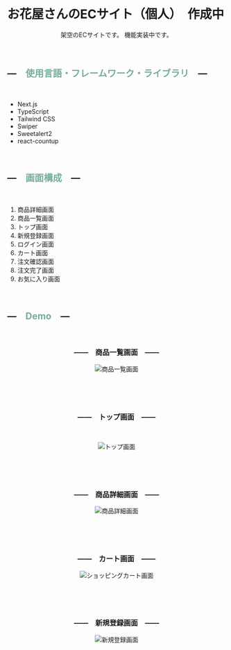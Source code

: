 <div >

# お花屋さんのECサイト（個人）　作成中

<div align="center">
架空のECサイトです。
機能実装中です。
</div>

<br/>
<br/>

##  ―　<span style="color: #75ad9d;">使用言語・フレームワーク・ライブラリ</span>　―
<br/>

- Next.js
- TypeScript
- Tailwind CSS
- Swiper
- Sweetalert2
- react-countup

<br />

##  ―　<span style="color: #75ad9d;">画面構成</span>　―
<br />

1. 商品詳細画面
1. 商品一覧画面
1. トップ画面
1. 新規登録画面
1. ログイン画面
1. カート画面
1. 注文確認画面
1. 注文完了画面
1. お気に入り画面

<br />

## ―　<span style="color: #75ad9d;">Demo</span>　―

<br />

<div align="center"　>

###  ――　商品一覧画面　――

![商品一覧画面](/public/商品一覧画面3.png)

<br />
<br />
<br />

### ――　トップ画面　――

<br />

![トップ画面](/public/トップ画面3.png)

<br />
<br />
<br />

### ――　商品詳細画面　――

![商品詳細画面](/public/商品詳細画面3.png)

<br />
<br />
<br />

### ――　カート画面　――


![ショッピングカート画面](/public/ショッピングカート3.png)

<br />
<br />
<br />

### ――　新規登録画面　――

![新規登録画面](/public/新規登録画面3.png)

</div>

</div>
